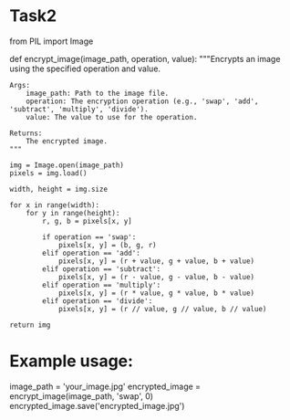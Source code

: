 # Task2
from PIL import Image

def encrypt_image(image_path, operation, value):
    """Encrypts an image using the specified operation and value.

    Args:
        image_path: Path to the image file.
        operation: The encryption operation (e.g., 'swap', 'add', 'subtract', 'multiply', 'divide').
        value: The value to use for the operation.

    Returns:
        The encrypted image.
    """

    img = Image.open(image_path)
    pixels = img.load()

    width, height = img.size

    for x in range(width):
        for y in range(height):
            r, g, b = pixels[x, y]

            if operation == 'swap':
                pixels[x, y] = (b, g, r)
            elif operation == 'add':
                pixels[x, y] = (r + value, g + value, b + value)
            elif operation == 'subtract':
                pixels[x, y] = (r - value, g - value, b - value)
            elif operation == 'multiply':
                pixels[x, y] = (r * value, g * value, b * value)
            elif operation == 'divide':
                pixels[x, y] = (r // value, g // value, b // value)

    return img

# Example usage:
image_path = 'your_image.jpg'
encrypted_image = encrypt_image(image_path, 'swap', 0)
encrypted_image.save('encrypted_image.jpg')
